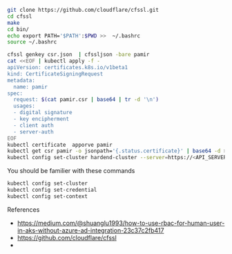 ```bash
git clone https://github.com/cloudflare/cfssl.git
cd cfssl
make 
cd bin/
echo export PATH='$PATH':$PWD >>  ~/.bashrc
source ~/.bashrc
```


```bash
cfssl genkey csr.json  | cfssljson -bare pamir
cat <<EOF | kubectl apply -f -
apiVersion: certificates.k8s.io/v1beta1
kind: CertificateSigningRequest
metadata:
  name: pamir
spec:
  request: $(cat pamir.csr | base64 | tr -d '\n')
  usages:
  - digital signature
  - key encipherment
  - client auth
  - server-auth
EOF
kubectl certificate  apporve pamir
kubectl get csr pamir -o jsonpath='{.status.certificate}' | base64 -d > pamir.pem
kubectl config set-cluster hardend-cluster --server=https://<API_SERVER_ENDPOINT>
```

You should be familier with these commands

```bash
kubectl config set-cluster
kubectl config set-credential
kubectl config set-context
```

References
- https://medium.com/@shuanglu1993/how-to-use-rbac-for-human-user-in-aks-without-azure-ad-integration-23c37c2fb417
- https://github.com/cloudflare/cfssl
- 
